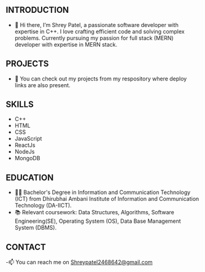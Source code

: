 ## INTRODUCTION
- 👋 Hi there, I’m Shrey Patel, a passionate software developer with expertise in C++. I love crafting efficient code and solving complex problems. Currently pursuing my passion for full stack (MERN) developer with expertise in MERN stack.
## PROJECTS
- 🎁 You can check out my projects from my respository where deploy links are also present.
## SKILLS
- C++
- HTML
- CSS
- JavaScript
- ReactJs
- NodeJs
- MongoDB
## EDUCATION
- 👨‍🎓 Bachelor's Degree in Information and Communication Technology (ICT) from Dhirubhai Ambani Institute of Information and Communication Technology (DA-IICT).
- 📚 Relevant coursework: Data Structures, Algorithms, Software Engineering(SE), Operating System (OS), Data Base Management System (DBMS).
## CONTACT
-📫 You can reach me on Shreypatel2468642@gmail.com

<!---
ShreyPatel-07/ShreyPatel-07 is a ✨ special ✨ repository because its `README.md` (this file) appears on your GitHub profile.
You can click the Preview link to take a look at your changes.
--->
